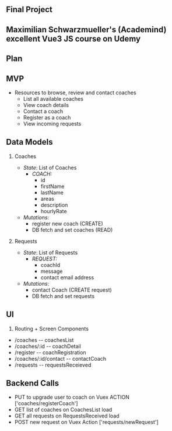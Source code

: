 ## Final Project
## Maximilian Schwarzmueller's (Academind) excellent Vue3 JS course on Udemy


## Plan

## MVP
* Resources to browse, review and contact coaches
  * List all available coaches
  * View coach details
  * Contact a coach
  * Register as a coach
  * View incoming requests
    
## Data Models

1. Coaches
   * _State_: List of Coaches
      * _COACH:_
        * id
        * firstName
        * lastName
        * areas
        * description
        * hourlyRate
    * _Mutations_:
      * register new coach (CREATE)
      * DB fetch and set coaches (READ)
      
   
2. Requests
    * _State_: List of Requests
      * _REQUEST:_
        * coachId
        * message
        * contact email address
    * _Mutations_:
      * contact Coach (CREATE request)
      * DB fetch and set requests
      
## UI

1. Routing + Screen Components
  * /coaches                      -- coachesList
  * /coaches/:id                  -- coachDetail
  * /register                     -- coachRegistration
  * /coaches/:id/contact          -- contactCoach
  * /requests                     -- requestsReceieved
  
## Backend Calls

* PUT to upgrade user to coach on Vuex ACTION ['coaches/registerCoach']
* GET list of coaches on CoachesList load
* GET all requests on RequestsReceived load
* POST new request on Vuex Action ['requests/newRequest']
